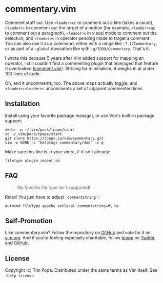 # commentary.vim

Comment stuff out.  Use `<leader>cc` to comment out a line (takes a count),
`<leader>c` to comment out the target of a motion (for example, `<leader>cap` to
comment out a paragraph), `<leader>c` in visual mode to comment out the selection,
and `<leader>c` in operator pending mode to target a comment.  You can also use
it as a command, either with a range like `:7,17Commentary`, or as part of a
`:global` invocation like with `:g/TODO/Commentary`. That's it.

I wrote this because 5 years after Vim added support for mapping an
operator, I still couldn't find a commenting plugin that leveraged that
feature (I overlooked
[tcomment.vim](https://github.com/tomtom/tcomment_vim)).  Striving for
minimalism, it weighs in at under 100 lines of code.

Oh, and it uncomments, too.  The above maps actually toggle, and `<leader>c<leader>c`
uncomments a set of adjacent commented lines.

## Installation

Install using your favorite package manager, or use Vim's built-in package
support:

    mkdir -p ~/.vim/pack/tpope/start
    cd ~/.vim/pack/tpope/start
    git clone https://tpope.io/vim/commentary.git
    vim -u NONE -c "helptags commentary/doc" -c q

Make sure this line is in your vimrc, if it isn't already:

    filetype plugin indent on

## FAQ

> My favorite file type isn't supported!

Relax!  You just have to adjust `'commentstring'`:

    autocmd FileType apache setlocal commentstring=#\ %s

## Self-Promotion

Like commentary.vim? Follow the repository on
[GitHub](https://github.com/tpope/vim-commentary) and vote for it on
[vim.org](http://www.vim.org/scripts/script.php?script_id=3695).  And if
you're feeling especially charitable, follow [tpope](http://tpo.pe/) on
[Twitter](http://twitter.com/tpope) and
[GitHub](https://github.com/tpope).

## License

Copyright (c) Tim Pope.  Distributed under the same terms as Vim itself.
See `:help license`.
